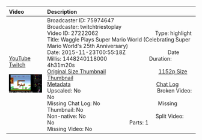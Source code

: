 |Video|Description|
|:---|:---|
|[YouTube](https://www.youtube.com/watch?v=kQwaC5nToxc)<br>[Twitch](https://www.twitch.tv/videos/27222062)<br><br>[<img src="../../../../../75974647/videos/thumbnails_1152p/2015/11/1448240118000_2015_11_23T00_55_18Z_75974647_27222062_videos_thumbnails_1152p_thumb27222062-2048x1152.jpg" width="200">](https://www.youtube.com/watch?v=kQwaC5nToxc)|Broadcaster ID: 75974647          Broadcaster: twitchtriestoplay<br>Video ID: 27222062             Type: highlight<br>Title: Waggle Plays Super Mario World (Celebrating Super Mario World's 25th Anniversary)<br>Date: 2015-11-23T00:55:18Z        Date Millis: 1448240118000        Duration: 4h31m20s<br>[Original Size Thumbnail](../../../../../75974647/videos/thumbnails_orig/2015/11/1448240118000_2015_11_23T00_55_18Z_75974647_27222062_videos_thumbnails_orig_thumb27222062-0x0.jpg)          [1152p Size Thumbnail](../../../../../75974647/videos/thumbnails_1152p/2015/11/1448240118000_2015_11_23T00_55_18Z_75974647_27222062_videos_thumbnails_1152p_thumb27222062-2048x1152.jpg)<br>[Metadata](../../../../../75974647/videos/metadata/2015/11/1448240118000_2015_11_23T00_55_18Z_75974647_27222062_video_metadata.json)                 [Chat Log](../../../../../75974647/videos/chatlogs/2015/11/2015-11-23T00_55_18Z_75974647_27222062_chat.json)<br>Upscaled: No                Broken Video: No<br>Missing Chat Log: No           Missing Thumbnail: No<br>Non-native: No              Split Video: No               Parts: 1<br>Missing Video: No
